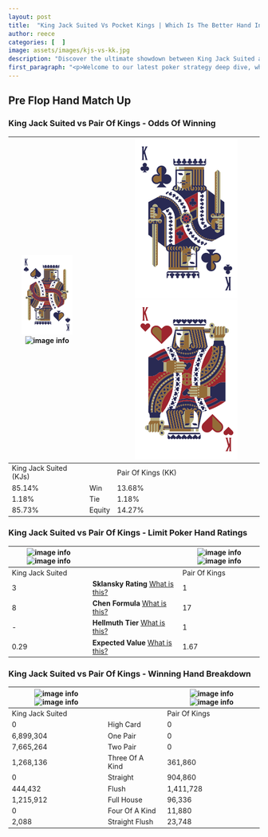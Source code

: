 ```yaml
---
layout: post
title:  "King Jack Suited Vs Pocket Kings | Which Is The Better Hand In Poker? A Complete Guide"
author: reece
categories: [  ]
image: assets/images/kjs-vs-kk.jpg
description: "Discover the ultimate showdown between King Jack Suited and Pair Of Kings in poker! Uncover the odds, strategies, and scenarios where one hand triumphs over the other. Get ready to up your poker game with this thrilling analysis."
first_paragraph: "<p>Welcome to our latest poker strategy deep dive, where we're pitting two distinct hands against each other in a high-stakes showdown: King Jack Suited vs Pair Of Kings.</p><p>In the dynamic world of poker, every decision counts, and knowing which hand holds the upper hand is key to your success at the table.</p><p>In this article, we'll dissect these two hands, explore the scenarios where one dominates the other, and equip you with the knowledge to make strategic choices that can tip the odds in your favor.</p><p>Get ready to unravel the intriguing dynamics of these poker hands and elevate your game to new heights.</p>"
---
```




[comment]: # (sp0)

## Pre Flop Hand Match Up

<div class="table hand-ratings" markdown="1"> 



### King Jack Suited vs Pair Of Kings - Odds Of Winning


    
| ![image info](assets/images/hand1/k.png) ![image info](assets/images/hand1/js.png) |  | ![image info](assets/images/hand2/k.png) ![image info](assets/images/hand2/ko.png) |
| -------- | -------- | -------- |
| King Jack Suited (KJs) |  | Pair Of Kings (KK) |
| 85.14% | Win | 13.68% |
| 1.18% | Tie | 1.18% |
| 85.73% | Equity | 14.27% |




[comment]: # (sp1)



### King Jack Suited vs Pair Of Kings - Limit Poker Hand Ratings


    
| ![image info](https://www.riverpairs.com/assets/images/hand1/k.png) ![image info](https://www.riverpairs.com/assets/images/hand1/js.png) |  | ![image info](https://www.riverpairs.com/assets/images/hand2/k.png) ![image info](https://www.riverpairs.com/assets/images/hand2/ko.png) |
| -------- | -------- | -------- |
| King Jack Suited |  | Pair Of Kings |
| 3 | **Sklansky Rating** [What is this?](/sklansky-rating-explained) | 1 |
| 8 | **Chen Formula** [What is this?](/chen-formula-explained) | 17 |
| - | **Hellmuth Tier** [What is this?](/Hellmuth-tier-explained) | 1 |
| 0.29 | **Expected Value** [What is this?](/expected-value-explained) | 1.67 |




[comment]: # (sp2)



### King Jack Suited vs Pair Of Kings - Winning Hand Breakdown


    
| ![image info](https://www.riverpairs.com/assets/images/hand1/k.png) ![image info](https://www.riverpairs.com/assets/images/hand1/js.png) |  | ![image info](https://www.riverpairs.com/assets/images/hand2/k.png) ![image info](https://www.riverpairs.com/assets/images/hand2/ko.png) |
| -------- | -------- | -------- |
| King Jack Suited |  | Pair Of Kings |
| 0 | High Card | 0 |
| 6,899,304 | One Pair | 0 |
| 7,665,264 | Two Pair | 0 |
| 1,268,136 | Three Of A Kind | 361,860 |
| 0 | Straight | 904,860 |
| 444,432 | Flush | 1,411,728 |
| 1,215,912 | Full House | 96,336 |
| 0 | Four Of A Kind | 11,880 |
| 2,088 | Straight Flush | 23,748 |




[comment]: # (sp3)



</div>

[comment]: # (sp4)



[comment]: # (sp5)

